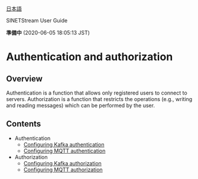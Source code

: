<!--
Copyright (C) 2020 National Institute of Informatics

Licensed to the Apache Software Foundation (ASF) under one
or more contributor license agreements.  See the NOTICE file
distributed with this work for additional information
regarding copyright ownership.  The ASF licenses this file
to you under the Apache License, Version 2.0 (the
"License"); you may not use this file except in compliance
with the License.  You may obtain a copy of the License at

  http://www.apache.org/licenses/LICENSE-2.0

Unless required by applicable law or agreed to in writing,
software distributed under the License is distributed on an
"AS IS" BASIS, WITHOUT WARRANTIES OR CONDITIONS OF ANY
KIND, either express or implied.  See the License for the
specific language governing permissions and limitations
under the License.
-->

[日本語](auth.md)

SINETStream User Guide

**準備中** (2020-06-05 18:05:13 JST)

# Authentication and authorization

## Overview

Authentication is a function that allows only registered users to connect to servers.
Authorization is a function that restricts the operations (e.g., writing and reading messages) which can be performed by the user.

## Contents

* Authentication
    * [Configuring Kafka authentication](kafka-authentication.en.md)
    * [Configuring MQTT authentication](mqtt-authentication.en.md)
* Authorization
    * [Configuring Kafka authorization](kafka-authorization.en.md)
    * [Configuring MQTT authorization](mqtt-authorization.en.md)
